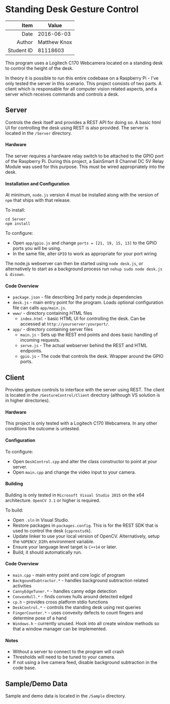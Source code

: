 # Standing Desk Gesture Control

|Item      |Value       |
|---------:|------------|
|Date      | 2016-06-03 |
|Author    |Matthew Knox|
|Student ID|  81118603  |

This program uses a Logitech C170 Webcamera located on a standing desk to control the height of the desk. 

In theory it is possible to run this entire codebase on a Raspberry Pi - I've only tested the server in this scenario.
This project consists of two parts. A client which is responsable for all computer vision related aspects, and a server which receives commands and controls a desk.

## Server
Controls the desk itself and provides a REST API for doing so. A basic html UI for controlling the desk using REST is also provided. The server is located in the `/Server` directory.

#### Hardware
The server requires a hardware relay switch to be attached to the GPIO port of the Raspberry Pi. During this project, a SainSmart 8 Channel DC 5V Relay Module was used for this purpose.
This must be wired appropriately into the desk.

#### Installation and Configuration
At minimum, `node.js` version 4 must be installed along with the version of `npm` that ships with that release.

To install:
```
cd Server
npm install
```

To configure:

- Open `app/gpio.js` and change `ports = [21, 19, 15, 13]` to the GPIO ports you will be using.
- In the same file, alter `GPIO` to work as appropriate for your port wiring

The node.js webserver can then be started using `node desk.js`, or alternatively to start as a background process run `nohup sudo node desk.js & disown`.

#### Code Overview

- `package.json` - file describing 3rd party node.js dependencies
- `desk.js` - main entry point for the program. Loads optional configuration file can calls `app/main.js`.
- `www/` - directory containing HTML files
    - `index.html` - basic HTML UI for controlling the desk. Can be accessed at `http://yourserver:yourport/`.
- `app/` - directory containing server files
    - `main.js` - Sets up the REST end points and does basic handling of incoming requests.
    - `serve.js` - The actual webserver behind the REST and HTML endpoints.
    - `gpio.js` - The code that controls the desk. Wrapper around the GPIO ports.

## Client
Provides gesture controls to interface with the server using REST. The client is located in the `/GestureControl/Client` directory (although VS solution is in higher directories).

#### Hardware
This project is only tested with a Logitech C170 Webcamera. In any other conditions the outcome is untested.

#### Configuration
To configure:
- Open `DeskControl.cpp` and alter the class constructor to point at your server.
- Open `main.cpp` and change the video input to your camera.

#### Building
Building is only tested in `Microsoft Visual Studio 2015` on the x64 architecture. `OpenCV 3.1` or higher is required.

To build:
- Open `.sln` in Visual Studio.
- Restore packages in `packages.config`. This is for the REST SDK that is used to control the desk (`cpprestsdk`).
- Update linker to use your local version of OpenCV. Alternatively, setup the `%OPENCV_DIR%` environment variable.
- Ensure your language level target is `C++14` or later.
- Build, it should automatically run.

#### Code Overview

- `main.cpp` - main entry point and core logic of program
- `BackgoundSubtractor.*` - handles background subtraction related activities
- `CannyEdgeTuner.*` - handles canny edge detection
- `ConvexHull.*` - finds convex hulls around detected edged
- `cp.h` - provides cross platform stdio functions
- `DeskControl.*` - controls the standing desk using rest queries
- `FingerCounter.*` - uses convexity defects to count fingers and determine pose of a hand
- `Windows.h` - currently unused. Hook into all create window methods so that a window manager can be implemented.

#### Notes

- Without a server to connect to the program will crash
- Thresholds will need to be tuned to your camera.
- If not using a live camera feed, disable background subtraction in the code base.

## Sample/Demo Data
Sample and demo data is located in the `/Sample` directory.
